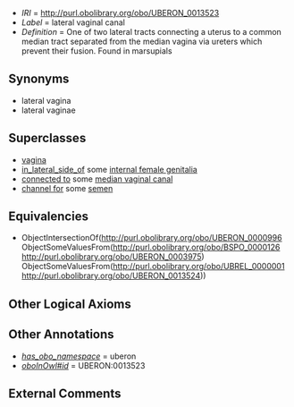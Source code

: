  * *IRI* = http://purl.obolibrary.org/obo/UBERON_0013523
 * *Label* = lateral vaginal canal
 * *Definition* = One of two lateral tracts connecting a uterus to a common median tract separated from the median vagina via ureters which prevent their fusion. Found in marsupials

## Synonyms

 * lateral vagina
 * lateral vaginae

## Superclasses

 * [vagina](../../UBERON/96/UBERON_0000996.md)
 * [in_lateral_side_of](../../BSPO/26/BSPO_0000126.md) some [internal female genitalia](../../UBERON/75/UBERON_0003975.md)
 * [connected to](../../UBREL/01/UBREL_0000001.md) some [median vaginal canal](../../UBERON/24/UBERON_0013524.md)
 * [channel for](../../core#channel/or/core#channel_for.md) some [semen](../../UBERON/68/UBERON_0001968.md)

## Equivalencies

 * ObjectIntersectionOf(<http://purl.obolibrary.org/obo/UBERON_0000996> ObjectSomeValuesFrom(<http://purl.obolibrary.org/obo/BSPO_0000126> <http://purl.obolibrary.org/obo/UBERON_0003975>) ObjectSomeValuesFrom(<http://purl.obolibrary.org/obo/UBREL_0000001> <http://purl.obolibrary.org/obo/UBERON_0013524>))

## Other Logical Axioms


## Other Annotations

 * *[has_obo_namespace](../../ce/oboInOwl#hasOBONamespace.md)* = uberon
 * *[oboInOwl#id](../../id/oboInOwl#id.md)* = UBERON:0013523

## External Comments

